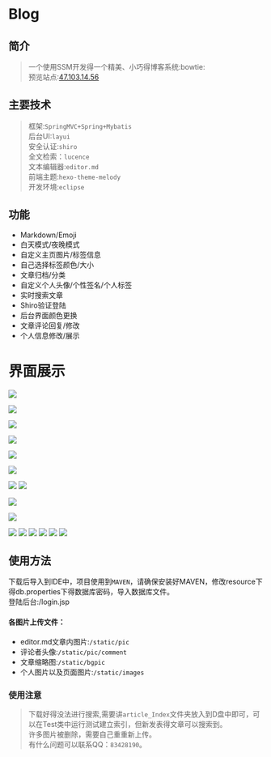 # Blog
## 简介
> 一个使用SSM开发得一个精美、小巧得博客系统:bowtie:<br>
预览站点:[47.103.14.56](https://47.103.14.56)

## 主要技术
>框架:`SpringMVC+Spring+Mybatis`<br>
后台UI:`layui`<br>
安全认证:`shiro`<br>
全文检索：`lucence`<br>
文本编辑器:`editor.md`<br>
前端主题:`hexo-theme-melody`<br>
开发环境:`eclipse`<br>


## 功能
- Markdown/Emoji
- 白天模式/夜晚模式
- 自定义主页图片/标签信息
- 自己选择标签颜色/大小
- 文章归档/分类
- 自定义个人头像/个性签名/个人标签
- 实时搜索文章
- Shiro验证登陆
- 后台界面颜色更换
- 文章评论回复/修改
- 个人信息修改/展示


# 界面展示

![](https://github.com/SinceNovember/Blog/blob/master/upload/1.png)

![](https://github.com/SinceNovember/Blog/blob/master/upload/2.png)


![](https://github.com/SinceNovember/Blog/blob/master/upload/night.png)

![](https://github.com/SinceNovember/Blog/blob/master/upload/3.png)

![](https://github.com/SinceNovember/Blog/blob/master/upload/4.png)

![](https://github.com/SinceNovember/Blog/blob/master/upload/5.png)

![](https://github.com/SinceNovember/Blog/blob/master/upload/6.png)
![](https://github.com/SinceNovember/Blog/blob/master/upload/login.png)

![](https://github.com/SinceNovember/Blog/blob/master/upload/7.png)

![](https://github.com/SinceNovember/Blog/blob/master/upload/8.png)

![](https://github.com/SinceNovember/Blog/blob/master/upload/9.png)
![](https://github.com/SinceNovember/Blog/blob/master/upload/10.png)
![](https://github.com/SinceNovember/Blog/blob/master/upload/11.png)
![](https://github.com/SinceNovember/Blog/blob/master/upload/12.png)
![](https://github.com/SinceNovember/Blog/blob/master/upload/13.png)
![](https://github.com/SinceNovember/Blog/blob/master/upload/14.png)

## 使用方法
下载后导入到IDE中，项目使用到`MAVEN`，请确保安装好MAVEN，修改resource下得db.properties下得数据库密码，导入数据库文件。<br>
登陆后台:/login.jsp<br>
#### 各图片上传文件：
- editor.md文章内图片:`/static/pic` <br>
- 评论者头像:`/static/pic/comment` <br>
- 文章缩略图:`/static/bgpic` <br>
- 个人图片以及页面图片:`/static/images` <br>

### 使用注意
>下载好得没法进行搜索,需要讲`article_Index`文件夹放入到D盘中即可，可以在Test类中运行测试建立索引，但新发表得文章可以搜索到。<br>
许多图片被删除，需要自己重重新上传。<br>
有什么问题可以联系QQ：`83428190`。
